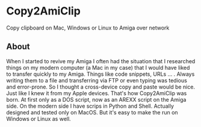 # Copy2AmiClip
Copy clipboard on Mac, Windows or Linux to Amiga over network
## About
When I started to revive my Amiga I often had the situation that I researched things on my modern computer (a Mac in my case) that I would have liked to transfer quickly to my Amiga.
Things like code snippets, URLs ... . Always writing them to a file and transferring via FTP or even typing was tedious and error-prone. So I thought a cross-device copy and paste would be nice. Just like I knew it from my Apple devices.
That's how Copy2AmiClip was born. At first only as a DOS script, now as an AREXX script on the Amiga side. On the modern side I have scrips in Python and Shell. Actually designed and tested only on MacOS. But it's easy to make the run on Windows or Linux as well.
